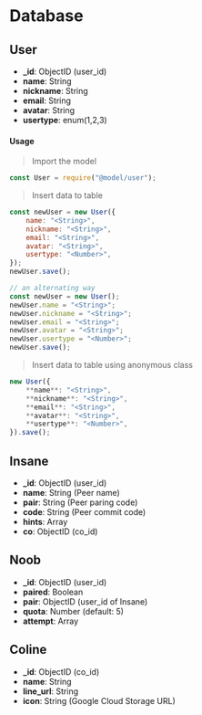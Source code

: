# Database

## User

- **\_id**: ObjectID (user_id)
- **name**: String
- **nickname**: String
- **email**: String
- **avatar**: String
- **usertype**: enum(1,2,3)

#### Usage

> Import the model

```js
const User = require("@model/user");
```

> Insert data to table

```js
const newUser = new User({
	name: "<String>",
	nickname: "<String>",
	email: "<String>",
	avatar: "<String>",
	usertype: "<Number>",
});
newUser.save();
```

```js
// an alternating way
const newUser = new User();
newUser.name = "<String>";
newUser.nickname = "<String>";
newUser.email = "<String>";
newUser.avatar = "<String>";
newUser.usertype = "<Number>";
newUser.save();
```

> Insert data to table using anonymous class

```js
new User({
	**name**: "<String>",
	**nickname**: "<String>",
	**email**: "<String>",
	**avatar**: "<String>",
	**usertype**: "<Number>",
}).save();
```

## Insane

- **\_id**: ObjectID (user_id)
- **name**: String (Peer name)
- **pair**: String (Peer paring code)
- **code**: String (Peer commit code)
- **hints**: Array
- **co**: ObjectID (co_id)

## Noob

- **\_id**: ObjectID (user_id)
- **paired**: Boolean
- **pair**: ObjectID (user_id of Insane)
- **quota**: Number (default: 5)
- **attempt**: Array

## Coline

- **\_id**: ObjectID (co_id)
- **name**: String
- **line_url**: String
- **icon**: String (Google Cloud Storage URL)

